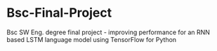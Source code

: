 # Bsc-Final-Project
Bsc SW Eng. degree final project - improving performance for an RNN based LSTM language model using TensorFlow for Python

